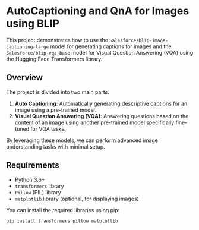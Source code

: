 # AutoCaptioning and QnA for Images using BLIP

This project demonstrates how to use the `Salesforce/blip-image-captioning-large` model for generating captions for images and the `Salesforce/blip-vqa-base` model for Visual Question Answering (VQA) using the Hugging Face Transformers library.

## Overview

The project is divided into two main parts:

1. **Auto Captioning**: Automatically generating descriptive captions for an image using a pre-trained model.
2. **Visual Question Answering (VQA)**: Answering questions based on the content of an image using another pre-trained model specifically fine-tuned for VQA tasks.

By leveraging these models, we can perform advanced image understanding tasks with minimal setup.

## Requirements

- Python 3.6+
- `transformers` library
- `Pillow` (PIL) library
- `matplotlib` library (optional, for displaying images)

You can install the required libraries using pip:

```sh
pip install transformers pillow matplotlib
